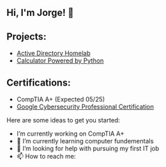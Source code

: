 ## Hi, I'm Jorge! 👋

<h2>Projects:</h2>

- [Active Directory Homelab](https://github.com/jorger31/Active-Directory-VM)
- [Calculator Powered by Python](https://github.com/jorger31/Python-Calculator)

<h2>Certifications:</h2>

- CompTIA A+ (Expected 05/25)
- [Google Cybersecurity Professional Certification](https://coursera.org/verify/professional-cert/6AH8WN5G5ROX)



Here are some ideas to get you started:

-  I’m currently working on CompTIA A+
- 🌱 I’m currently learning computer fundementals
- 🤔 I’m looking for help with pursuing my first IT job
- 📫 How to reach me:


